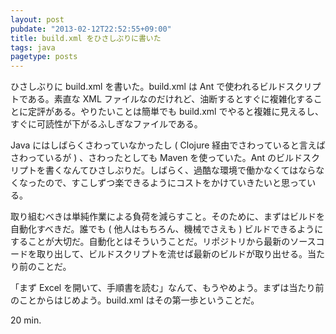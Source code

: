 ```yaml
---
layout: post
pubdate: "2013-02-12T22:52:55+09:00"
title: build.xml をひさしぶりに書いた
tags: java
pagetype: posts
---
```

ひさしぶりに build.xml を書いた。build.xml は Ant で使われるビルドスクリプトである。素直な XML ファイルなのだけれど、油断するとすぐに複雑化することに定評がある。やりたいことは簡単でも build.xml でやると複雑に見えるし、すぐに可読性が下がるふしぎなファイルである。

Java にはしばらくさわっていなかったし ( Clojure 経由でさわっていると言えばさわっているが ) 、さわったとしても Maven を使っていた。Ant のビルドスクリプトを書くなんてひさしぶりだ。しばらく、過酷な環境で働かなくてはならなくなったので、すこしずつ楽できるようにコストをかけていきたいと思っている。 

取り組むべきは単純作業による負荷を減らすこと。そのために、まずはビルドを自動化すべきだ。誰でも ( 他人はもちろん、機械でさえも ) ビルドできるようにすることが大切だ。自動化とはそういうことだ。リポジトリから最新のソースコードを取り出して、ビルドスクリプトを流せば最新のビルドが取り出せる。当たり前のことだ。

「まず Excel を開いて、手順書を読む」なんて、もうやめよう。まずは当たり前のことからはじめよう。build.xml はその第一歩ということだ。

20 min.
